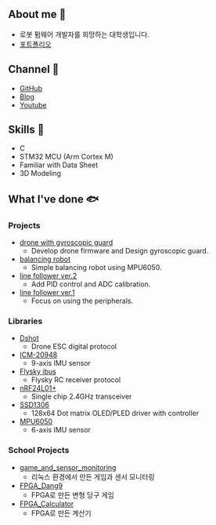 ## About me 🦄 
- 로봇 펌웨어 개발자를 희망하는 대학생입니다. 
- [포트폴리오](https://www.notion.so/Embedded-Developer-f69a3933fb4941249de3716102579387)

## Channel 🐬
- [GitHub](https://github.com/mokhwasomssi) 
- [Blog](https://mokhwasomssi.tistory.com/) 
- [Youtube](https://www.youtube.com/channel/UCjLpy5cuPepSS_kRHBvJvzQ)

## Skills 🐳
* C
* STM32 MCU (Arm Cortex M)
* Familiar with Data Sheet
* 3D Modeling

## What I've done 🐟

### Projects 
* [drone with gyroscopic guard](https://github.com/mokhwasomssi/drone_with_gyroscopic_guard.git)
  - Develop drone firmware and Design gyroscopic guard.
* [balancing robot](https://github.com/mokhwasomssi/stm32_hal_balancing_robot.git)  
  - Simple balancing robot using MPU6050.
* [line follower ver.2](https://github.com/mokhwasomssi/stm32_hal_line_tracer.git)
  - Add PID control and ADC calibration.
* [line follower ver.1](https://github.com/mokhwasomssi/stm32_spl_line_tracer.git) 
  - Focus on using the peripherals.

### Libraries
* [Dshot](https://github.com/mokhwasomssi/stm32_hal_dshot.git)
  - Drone ESC digital protocol
* [ICM-20948](https://github.com/mokhwasomssi/stm32_hal_icm20948.git)
  - 9-axis IMU sensor
* [Flysky ibus](https://github.com/mokhwasomssi/stm32_hal_flysky_ibus.git)
  - Flysky RC receiver protocol
* [nRF24L01+](https://github.com/mokhwasomssi/stm32_hal_nrf24l01.git)
  - Single chip 2.4GHz transceiver
* [SSD1306](https://github.com/mokhwasomssi/stm32_hal_ssd1306.git)
  - 128x64 Dot matrix OLED/PLED driver with controller
* [MPU6050](https://github.com/mokhwasomssi/stm32_hal_mpu6050.git)
  - 6-axis IMU sensor

### School Projects
- [game_and_sensor_monitoring](https://github.com/mokhwasomssi/game_and_sensor_monitoring.git)
  - 리눅스 환경에서 만든 게임과 센서 모니터링
- [FPGA_Dang9](https://github.com/mokhwasomssi/FPGA_Dang9.git)
  - FPGA로 만든 변형 당구 게임
- [FPGA_Calculator](https://github.com/mokhwasomssi/FPGA_Calculator.git)
  - FPGA로 만든 계산기
